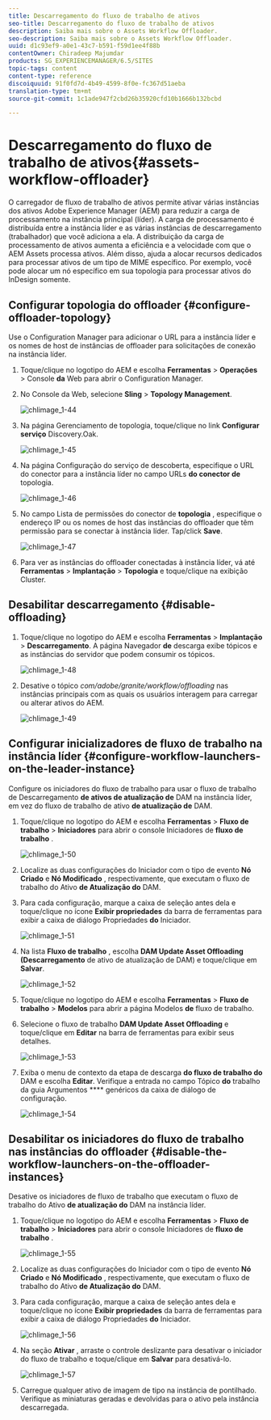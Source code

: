```yaml
---
title: Descarregamento do fluxo de trabalho de ativos
seo-title: Descarregamento do fluxo de trabalho de ativos
description: Saiba mais sobre o Assets Workflow Offloader.
seo-description: Saiba mais sobre o Assets Workflow Offloader.
uuid: d1c93ef9-a0e1-43c7-b591-f59d1ee4f88b
contentOwner: Chiradeep Majumdar
products: SG_EXPERIENCEMANAGER/6.5/SITES
topic-tags: content
content-type: reference
discoiquuid: 91f0fd7d-4b49-4599-8f0e-fc367d51aeba
translation-type: tm+mt
source-git-commit: 1c1ade947f2cbd26b35920cfd10b1666b132bcbd

---
```



# Descarregamento do fluxo de trabalho de ativos{#assets-workflow-offloader}

O carregador de fluxo de trabalho de ativos permite ativar várias instâncias dos ativos Adobe Experience Manager (AEM) para reduzir a carga de processamento na instância principal (líder). A carga de processamento é distribuída entre a instância líder e as várias instâncias de descarregamento (trabalhador) que você adiciona a ela. A distribuição da carga de processamento de ativos aumenta a eficiência e a velocidade com que o AEM Assets processa ativos. Além disso, ajuda a alocar recursos dedicados para processar ativos de um tipo de MIME específico. Por exemplo, você pode alocar um nó específico em sua topologia para processar ativos do InDesign somente.

## Configurar topologia do offloader {#configure-offloader-topology}

Use o Configuration Manager para adicionar o URL para a instância líder e os nomes de host de instâncias de offloader para solicitações de conexão na instância líder.

1. Toque/clique no logotipo do AEM e escolha **Ferramentas** > **Operações** > Console **da** Web para abrir o Configuration Manager.
1. No Console da Web, selecione **Sling** > **Topology Management**.

   ![chlimage_1-44](assets/chlimage_1-44a.png)

1. Na página Gerenciamento de topologia, toque/clique no link **Configurar serviço** Discovery.Oak.

   ![chlimage_1-45](assets/chlimage_1-45a.png)

1. Na página Configuração do serviço de descoberta, especifique o URL do conector para a instância líder no campo URLs **do conector de** topologia.

   ![chlimage_1-46](assets/chlimage_1-46a.png)

1. No campo Lista de permissões do conector de **topologia** , especifique o endereço IP ou os nomes de host das instâncias do offloader que têm permissão para se conectar à instância líder. Tap/click **Save**.

   ![chlimage_1-47](assets/chlimage_1-47a.png)

1. Para ver as instâncias do offloader conectadas à instância líder, vá até **Ferramentas** > **Implantação** > **Topologia** e toque/clique na exibição Cluster.

## Desabilitar descarregamento {#disable-offloading}

1. Toque/clique no logotipo do AEM e escolha **Ferramentas** > **Implantação** > **Descarregamento**. A página Navegador **de** descarga exibe tópicos e as instâncias do servidor que podem consumir os tópicos.

   ![chlimage_1-48](assets/chlimage_1-48a.png)

1. Desative o tópico *com/adobe/granite/workflow/offloading* nas instâncias principais com as quais os usuários interagem para carregar ou alterar ativos do AEM.

   ![chlimage_1-49](assets/chlimage_1-49a.png)

## Configurar inicializadores de fluxo de trabalho na instância líder {#configure-workflow-launchers-on-the-leader-instance}

Configure os iniciadores do fluxo de trabalho para usar o fluxo de trabalho de Descarregamento **de ativos de atualização de** DAM na instância líder, em vez do fluxo de trabalho de ativo **de atualização de** DAM.

1. Toque/clique no logotipo do AEM e escolha **Ferramentas** > **Fluxo de trabalho** > **Iniciadores** para abrir o console Iniciadores de **fluxo de trabalho** .

   ![chlimage_1-50](assets/chlimage_1-50a.png)

1. Localize as duas configurações do Iniciador com o tipo de evento **Nó Criado** e **Nó Modificado** , respectivamente, que executam o fluxo de trabalho do Ativo **de Atualização do** DAM.
1. Para cada configuração, marque a caixa de seleção antes dela e toque/clique no ícone **Exibir propriedades** da barra de ferramentas para exibir a caixa de diálogo Propriedades **do** Iniciador.

   ![chlimage_1-51](assets/chlimage_1-51a.png)

1. Na lista **Fluxo de trabalho** , escolha **DAM Update Asset Offloading (Descarregamento** de ativo de atualização de DAM) e toque/clique em **Salvar**.

   ![chlimage_1-52](assets/chlimage_1-52a.png)

1. Toque/clique no logotipo do AEM e escolha **Ferramentas** > **Fluxo de trabalho** > **Modelos** para abrir a página Modelos **de** fluxo de trabalho.
1. Selecione o fluxo de trabalho **DAM Update Asset Offloading** e toque/clique em **Editar** na barra de ferramentas para exibir seus detalhes.

   ![chlimage_1-53](assets/chlimage_1-53a.png)

1. Exiba o menu de contexto da etapa de descarga **do fluxo de trabalho do** DAM e escolha **Editar**. Verifique a entrada no campo Tópico **do** trabalho da guia Argumentos **** genéricos da caixa de diálogo de configuração.

   ![chlimage_1-54](assets/chlimage_1-54a.png)

## Desabilitar os iniciadores do fluxo de trabalho nas instâncias do offloader {#disable-the-workflow-launchers-on-the-offloader-instances}

Desative os iniciadores de fluxo de trabalho que executam o fluxo de trabalho do Ativo **de atualização do** DAM na instância líder.

1. Toque/clique no logotipo do AEM e escolha **Ferramentas** > **Fluxo de trabalho** > **Iniciadores** para abrir o console Iniciadores de **fluxo de trabalho** .

   ![chlimage_1-55](assets/chlimage_1-55a.png)

1. Localize as duas configurações do Iniciador com o tipo de evento **Nó Criado** e **Nó Modificado** , respectivamente, que executam o fluxo de trabalho do Ativo **de Atualização do** DAM.
1. Para cada configuração, marque a caixa de seleção antes dela e toque/clique no ícone **Exibir propriedades** da barra de ferramentas para exibir a caixa de diálogo Propriedades **do** Iniciador.

   ![chlimage_1-56](assets/chlimage_1-56a.png)

1. Na seção **Ativar** , arraste o controle deslizante para desativar o iniciador do fluxo de trabalho e toque/clique em **Salvar** para desativá-lo.

   ![chlimage_1-57](assets/chlimage_1-57a.png)

1. Carregue qualquer ativo de imagem de tipo na instância de pontilhado. Verifique as miniaturas geradas e devolvidas para o ativo pela instância descarregada.

